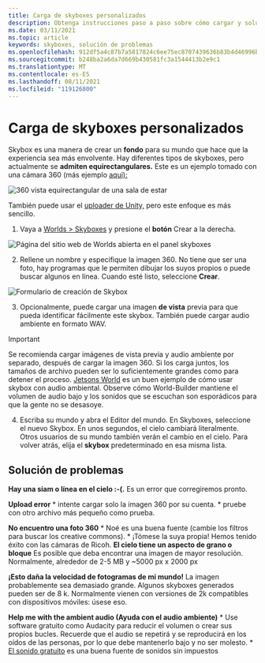```yaml
---
title: Carga de skyboxes personalizados
description: Obtenga instrucciones paso a paso sobre cómo cargar y solucionar problemas de sus skybox personalizados en las experiencias altspaceVR.
ms.date: 03/11/2021
ms.topic: article
keywords: skyboxes, solución de problemas
ms.openlocfilehash: 912df5a4c87b7a5817824c6ee75ec8707439636b83b4d46996bbc4129ee6e9de
ms.sourcegitcommit: b248ba2a6da7d669b430581fc3a1544413b2e9c1
ms.translationtype: MT
ms.contentlocale: es-ES
ms.lasthandoff: 08/11/2021
ms.locfileid: "119126800"
---
```

# <a name="uploading-custom-skyboxes"></a>Carga de skyboxes personalizados

Skybox es una manera de crear un **fondo** para su mundo que hace que la experiencia sea más envolvente. Hay diferentes tipos de skyboxes, pero actualmente se **admiten equirectangulares.** Este es un ejemplo tomado con una cámara 360 (más ejemplo [aquí):](http://moments.mankindforward.com/) 

![360 vista equirectangular de una sala de estar](images/custom-skyboxes-img-01.jpeg)

También puede usar el [uploader de Unity,](world-building-toolkit-getting-started.md) pero este enfoque es más sencillo.

1. Vaya a [Worlds > Skyboxes](https://account.altvr.com/skyboxes) y presione el **botón** Crear a la derecha.

![Página del sitio web de Worlds abierta en el panel skyboxes](images/custom-skyboxes-img-02.png)

2. Rellene un nombre y especifique la imagen 360. No tiene que ser una foto, hay programas que le permiten dibujar los suyos propios o puede buscar algunos en línea. Cuando esté listo, seleccione **Crear**. 

![Formulario de creación de Skybox](images/custom-skyboxes-img-03.png)

3. Opcionalmente, puede cargar una imagen **de vista** previa para que pueda identificar fácilmente este skybox. También puede cargar audio ambiente en formato WAV. 

> [!IMPORTANT]
> Se recomienda cargar imágenes de vista previa y audio ambiente por separado, después de cargar la imagen 360. Si los carga juntos, los tamaños de archivo pueden ser lo suficientemente grandes como para detener el proceso. [Jetsons World](https://account.altvr.com/worlds/1004174988393054363/spaces/1084431533181240311) es un buen ejemplo de cómo usar skybox con audio ambiental. Observe cómo World-Builder mantiene el volumen de audio bajo y los sonidos que se escuchan son esporádicos para que la gente no se desasoye. 

4. Escriba su mundo y abra el Editor del mundo. En Skyboxes, seleccione el nuevo Skybox. En unos segundos, el cielo cambiará literalmente. Otros usuarios de su mundo también verán el cambio en el cielo. Para volver atrás, elija el **skybox** predeterminado en esa misma lista. 

## <a name="troubleshooting"></a>Solución de problemas

**Hay una siam o línea en el cielo :-(.** Es un error que corregiremos pronto.

**Upload error**
    * intente cargar solo la imagen 360 por su cuenta.
    * pruebe con otro archivo más pequeño como prueba.

**No encuentro una foto 360**
    * Noé es una buena fuente (cambie los filtros para buscar los creative commons).
    * ¡Tómese la suya propia! Hemos tenido éxito con las cámaras de Ricoh. 
**El cielo tiene un aspecto de grano o bloque** Es posible que deba encontrar una imagen de mayor resolución. Normalmente, alrededor de 2-5 MB y ~5000 px x 2000 px

**¡Esto daña la velocidad de fotogramas de mi mundo!**
La imagen probablemente sea demasiado grande. Algunos skyboxes generados pueden ser de 8 k. Normalmente vienen con versiones de 2k compatibles con dispositivos móviles: úsese eso.

**Help me with the ambient audio (Ayuda con el audio ambiente)**
    * Use software gratuito como Audacity para reducir el volumen o crear sus propios bucles. Recuerde que el audio se repetirá y se reproducirá en los oídos de las personas, por lo que debe mantenerlo bajo y no ser molesto.
    * [El sonido gratuito](https://freesound.org/) es una buena fuente de sonidos sin impuestos
